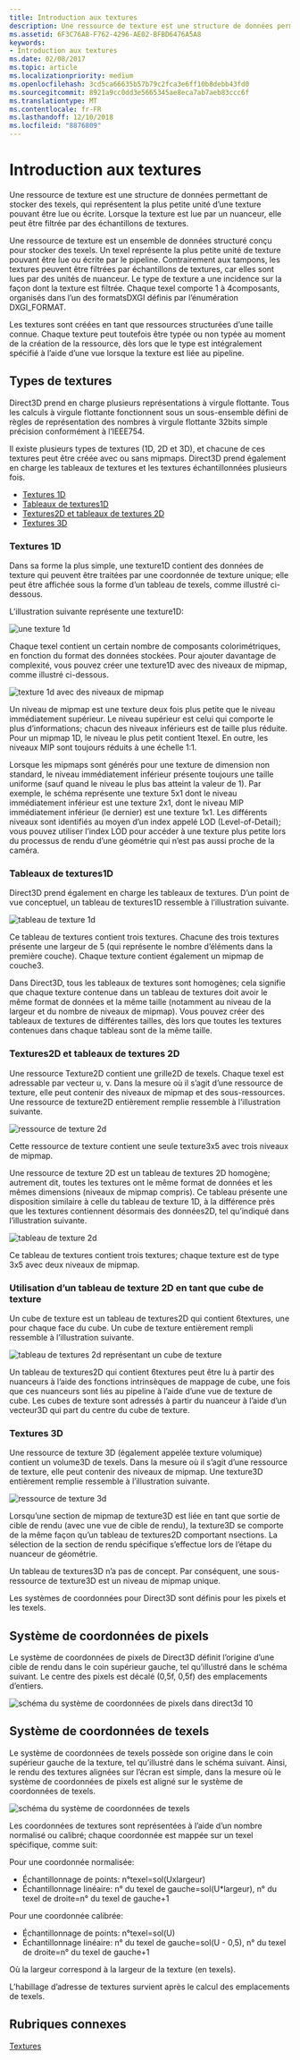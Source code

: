 ```yaml
---
title: Introduction aux textures
description: Une ressource de texture est une structure de données permettant de stocker des texels, qui représentent la plus petite unité d’une texture pouvant être lue ou écrite. Lorsque la texture est lue par un nuanceur, elle peut être filtrée par des échantillons de textures.
ms.assetid: 6F3C76A8-F762-4296-AE02-BFBD6476A5A8
keywords:
- Introduction aux textures
ms.date: 02/08/2017
ms.topic: article
ms.localizationpriority: medium
ms.openlocfilehash: 3cd5ca66635b57b79c2fca3e6ff10b8debb43fd0
ms.sourcegitcommit: 8921a9cc0dd3e5665345ae8eca7ab7aeb83ccc6f
ms.translationtype: MT
ms.contentlocale: fr-FR
ms.lasthandoff: 12/10/2018
ms.locfileid: "8876809"
---
```

# <a name="introduction-to-textures"></a>Introduction aux textures


Une ressource de texture est une structure de données permettant de stocker des texels, qui représentent la plus petite unité d’une texture pouvant être lue ou écrite. Lorsque la texture est lue par un nuanceur, elle peut être filtrée par des échantillons de textures.

Une ressource de texture est un ensemble de données structuré conçu pour stocker des texels. Un texel représente la plus petite unité de texture pouvant être lue ou écrite par le pipeline. Contrairement aux tampons, les textures peuvent être filtrées par échantillons de textures, car elles sont lues par des unités de nuanceur. Le type de texture a une incidence sur la façon dont la texture est filtrée. Chaque texel comporte 1 à 4composants, organisés dans l’un des formatsDXGI définis par l’énumération DXGI\_FORMAT.

Les textures sont créées en tant que ressources structurées d’une taille connue. Chaque texture peut toutefois être typée ou non typée au moment de la création de la ressource, dès lors que le type est intégralement spécifié à l’aide d’une vue lorsque la texture est liée au pipeline.

## <a name="span-idtexturetypesspanspan-idtexturetypesspanspan-idtexturetypesspantexture-types"></a><span id="Texture_Types"></span><span id="texture_types"></span><span id="TEXTURE_TYPES"></span>Types de textures


Direct3D prend en charge plusieurs représentations à virgule flottante. Tous les calculs à virgule flottante fonctionnent sous un sous-ensemble défini de règles de représentation des nombres à virgule flottante 32bits simple précision conformément à l’IEEE754.

Il existe plusieurs types de textures (1D, 2D et 3D), et chacune de ces textures peut être créée avec ou sans mipmaps. Direct3D prend également en charge les tableaux de textures et les textures échantillonnées plusieurs fois.

-   [Textures 1D](#texture1d-resource)
-   [Tableaux de textures1D](#texture1d-array-resource)
-   [Textures2D et tableaux de textures 2D](#texture2d-resource)
-   [Textures 3D](#texture3d-resource)

### <a name="span-idtexture1dresourcespanspan-idtexture1dresourcespanspan-idtexture1dresourcespanspan-idtexture1d-resourcespan1d-textures"></a><span id="Texture1D_Resource"></span><span id="texture1d_resource"></span><span id="TEXTURE1D_RESOURCE"></span><span id="texture1d-resource"></span>Textures 1D

Dans sa forme la plus simple, une texture1D contient des données de texture qui peuvent être traitées par une coordonnée de texture unique; elle peut être affichée sous la forme d’un tableau de texels, comme illustré ci-dessous.

L’illustration suivante représente une texture1D:

![une texture 1d](images/d3d10-1d-texture.png)

Chaque texel contient un certain nombre de composants colorimétriques, en fonction du format des données stockées. Pour ajouter davantage de complexité, vous pouvez créer une texture1D avec des niveaux de mipmap, comme illustré ci-dessous.

![texture 1d avec des niveaux de mipmap](images/d3d10-resource-texture1d.png)

Un niveau de mipmap est une texture deux fois plus petite que le niveau immédiatement supérieur. Le niveau supérieur est celui qui comporte le plus d’informations; chacun des niveaux inférieurs est de taille plus réduite. Pour un mipmap 1D, le niveau le plus petit contient 1texel. En outre, les niveaux MIP sont toujours réduits à une échelle 1:1.

Lorsque les mipmaps sont générés pour une texture de dimension non standard, le niveau immédiatement inférieur présente toujours une taille uniforme (sauf quand le niveau le plus bas atteint la valeur de 1). Par exemple, le schéma représente une texture 5x1 dont le niveau immédiatement inférieur est une texture 2x1, dont le niveau MIP immédiatement inférieur (le dernier) est une texture 1x1. Les différents niveaux sont identifiés au moyen d’un index appelé LOD (Level-of-Detail); vous pouvez utiliser l’index LOD pour accéder à une texture plus petite lors du processus de rendu d’une géométrie qui n’est pas aussi proche de la caméra.

### <a name="span-idtexture1darrayresourcespanspan-idtexture1darrayresourcespanspan-idtexture1darrayresourcespanspan-idtexture1d-array-resourcespan1d-texture-arrays"></a><span id="Texture1D_Array_Resource"></span><span id="texture1d_array_resource"></span><span id="TEXTURE1D_ARRAY_RESOURCE"></span><span id="texture1d-array-resource"></span>Tableaux de textures1D

Direct3D prend également en charge les tableaux de textures. D’un point de vue conceptuel, un tableau de textures1D ressemble à l’illustration suivante.

![tableau de texture 1d](images/d3d10-resource-texture1darray.png)

Ce tableau de textures contient trois textures. Chacune des trois textures présente une largeur de 5 (qui représente le nombre d’éléments dans la première couche). Chaque texture contient également un mipmap de couche3.

Dans Direct3D, tous les tableaux de textures sont homogènes; cela signifie que chaque texture contenue dans un tableau de textures doit avoir le même format de données et la même taille (notamment au niveau de la largeur et du nombre de niveaux de mipmap). Vous pouvez créer des tableaux de textures de différentes tailles, dès lors que toutes les textures contenues dans chaque tableau sont de la même taille.

### <a name="span-idtexture2dresourcespanspan-idtexture2dresourcespanspan-idtexture2dresourcespanspan-idtexture2d-resourcespan2d-textures-and-2d-texture-arrays"></a><span id="Texture2D_Resource"></span><span id="texture2d_resource"></span><span id="TEXTURE2D_RESOURCE"></span><span id="texture2d-resource"></span>Textures2D et tableaux de textures 2D

Une ressource Texture2D contient une grille2D de texels. Chaque texel est adressable par vecteur u, v. Dans la mesure où il s’agit d’une ressource de texture, elle peut contenir des niveaux de mipmap et des sous-ressources. Une ressource de texture2D entièrement remplie ressemble à l’illustration suivante.

![ressource de texture 2d](images/d3d10-resource-texture2d.png)

Cette ressource de texture contient une seule texture3x5 avec trois niveaux de mipmap.

Une ressource de texture 2D est un tableau de textures 2D homogène; autrement dit, toutes les textures ont le même format de données et les mêmes dimensions (niveaux de mipmap compris). Ce tableau présente une disposition similaire à celle du tableau de texture 1D, à la différence près que les textures contiennent désormais des données2D, tel qu’indiqué dans l’illustration suivante.

![tableau de texture 2d](images/d3d10-resource-texture2darray.png)

Ce tableau de textures contient trois textures; chaque texture est de type 3x5 avec deux niveaux de mipmap.

### <a name="span-idtexture2darrayresourceasatexturecubespanspan-idtexture2darrayresourceasatexturecubespanspan-idtexture2darrayresourceasatexturecubespanusing-a-2d-texture-array-as-a-texture-cube"></a><span id="Texture2DArray_Resource_as_a_Texture_Cube"></span><span id="texture2darray_resource_as_a_texture_cube"></span><span id="TEXTURE2DARRAY_RESOURCE_AS_A_TEXTURE_CUBE"></span>Utilisation d’un tableau de texture 2D en tant que cube de texture

Un cube de texture est un tableau de textures2D qui contient 6textures, une pour chaque face du cube. Un cube de texture entièrement rempli ressemble à l’illustration suivante.

![tableau de textures 2d représentant un cube de texture](images/d3d10-resource-texturecube.png)

Un tableau de textures2D qui contient 6textures peut être lu à partir des nuanceurs à l’aide des fonctions intrinsèques de mappage de cube, une fois que ces nuanceurs sont liés au pipeline à l’aide d’une vue de texture de cube. Les cubes de texture sont adressés à partir du nuanceur à l’aide d’un vecteur3D qui part du centre du cube de texture.

### <a name="span-idtexture3dresourcespanspan-idtexture3dresourcespanspan-idtexture3dresourcespanspan-idtexture3d-resourcespan3d-textures"></a><span id="Texture3D_Resource"></span><span id="texture3d_resource"></span><span id="TEXTURE3D_RESOURCE"></span><span id="texture3d-resource"></span>Textures 3D

Une ressource de texture 3D (également appelée texture volumique) contient un volume3D de texels. Dans la mesure où il s’agit d’une ressource de texture, elle peut contenir des niveaux de mipmap. Une texture3D entièrement remplie ressemble à l’illustration suivante.

![ressource de texture 3d](images/d3d10-resource-texture3d.png)

Lorsqu’une section de mipmap de texture3D est liée en tant que sortie de cible de rendu (avec une vue de cible de rendu), la texture3D se comporte de la même façon qu’un tableau de textures2D comportant nsections. La sélection de la section de rendu spécifique s’effectue lors de l’étape du nuanceur de géométrie.

Un tableau de textures3D n’a pas de concept. Par conséquent, une sous-ressource de texture3D est un niveau de mipmap unique.

Les systèmes de coordonnées pour Direct3D sont définis pour les pixels et les texels.

## <a name="span-idpixelspanspan-idpixelspanspan-idpixelspanpixel-coordinate-system"></a><span id="Pixel"></span><span id="pixel"></span><span id="PIXEL"></span>Système de coordonnées de pixels


Le système de coordonnées de pixels de Direct3D définit l’origine d’une cible de rendu dans le coin supérieur gauche, tel qu’illustré dans le schéma suivant. Le centre des pixels est décalé (0,5f, 0,5f) des emplacements d’entiers.

![schéma du système de coordonnées de pixels dans direct3d 10](images/d3d10-coordspix10.png)

## <a name="span-idtexelspanspan-idtexelspanspan-idtexelspantexel-coordinate-system"></a><span id="Texel"></span><span id="texel"></span><span id="TEXEL"></span>Système de coordonnées de texels


Le système de coordonnées de texels possède son origine dans le coin supérieur gauche de la texture, tel qu’illustré dans le schéma suivant. Ainsi, le rendu des textures alignées sur l’écran est simple, dans la mesure où le système de coordonnées de pixels est aligné sur le système de coordonnées de texels.

![schéma du système de coordonnées de texels](images/d3d10-coordstex10.png)

Les coordonnées de textures sont représentées à l’aide d’un nombre normalisé ou calibré; chaque coordonnée est mappée sur un texel spécifique, comme suit:

Pour une coordonnée normalisée:

-   Échantillonnage de points: n°texel=sol(Uxlargeur)
-   Échantillonnage linéaire: n° du texel de gauche=sol(U*largeur), n° du texel de droite=n° du texel de gauche+1

Pour une coordonnée calibrée:

-   Échantillonnage de points: n°texel=sol(U)
-   Échantillonnage linéaire: n° du texel de gauche=sol(U - 0,5), n° du texel de droite=n° du texel de gauche+1

Où la largeur correspond à la largeur de la texture (en texels).

L’habillage d’adresse de textures survient après le calcul des emplacements de texels.

## <a name="span-idrelated-topicsspanrelated-topics"></a><span id="related-topics"></span>Rubriques connexes


[Textures](textures.md)
